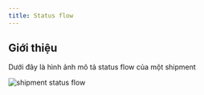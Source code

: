 ```yaml
---
title: Status flow
---
```


## Giới thiệu

Dưới đây là hình ảnh mô tả status flow của một shipment

![shipment status flow](https://tiniapp-media.tikicdn.com/doc/shipping_status_flow.png)
